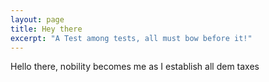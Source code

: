 ```yaml
---
layout: page
title: Hey there
excerpt: "A Test among tests, all must bow before it!"
---
```


Hello there, nobility becomes me as I establish all dem taxes
